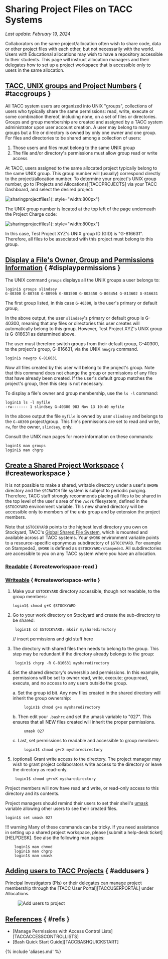 # Sharing Project Files on TACC Systems
*Last update: February 19, 2024* 

Collaborators on the same project/allocation often wish to share code, data or other project files with each other, but not necessarily with the world. Users with Educational allocations may wish to have a repository accessible to their students. This page will instruct allocation managers and their delegates how to set up a project workspace that is accessible only to users in the same allocation. 

## [TACC, UNIX groups and Project Numbers](#taccgroups) { #taccgroups }

All TACC system users are organized into UNIX "groups", collections of users who typically share the same permissions: read, write, execute or some combination thereof, including none, on a set of files or directories. Groups and group membership are created and assigned by a TACC system administrator upon user account creation. A user may belong to many groups but a file or directory is owned by only one owner and one group. For files and directories to be shared among a collection of users: 

1. Those users and files must belong to the same UNIX group
2. The file and/or directory's permissions must allow group read or write access

At TACC, users assigned to the same allocated project typically belong to the same UNIX group. This group number will (usually) correspond directly to the project/allocation number. To determine your project's UNIX group number, go to [Projects and Allocations][TACCPROJECTS] via your TACC Dashboard, and select the desired project:

![sharingprojectfiles1](imgs/sharingprojectfiles-chooseproject.png){: style="width:800px"}

The UNIX group number is located at the top left of the page underneath the Project Charge code:

![sharingprojectfiles1](imgs/sharingprojectfiles-unixgroup.png){: style="width:800px"}


In this case, Test Project XYZ's UNIX group ID (GID) is "G-816631". Therefore, all files to be associated with this project must belong to this group.

## [Display a File's Owner, Group and Permissions Information](#displaypermissions) { #displaypermissions }

The UNIX command `groups` displays all the UNIX groups a user belongs to:

	login1$ groups slindsey
	G-40300 G-80748 G-80906 G-801508 G-803450 G-803454 G-813602 G-816631

The first group listed, in this case `G-40300`, is the user's primary or default group, 

In the above output, the user `slindsey`'s primary or default group is G-40300, meaning that any files or directories this user creates will automatically belong to this group. However, Test Project XYZ's UNIX group is G-816631 as determined above.  

The user must therefore switch groups from their default group, G-40300, to the project's group, G-816631, via the UNIX `newgrp` command. 

	login1$ newgrp G-816631

Now all files created by this user will belong to the project's group. Note that this command does not change the group or permissions of any files that have already been created. If the user's default group matches the project's group, then this step is not necessary.

To display a file's owner and group membership, use the `ls -l` command:

	login1$ ls -l myfile
	-rw------- 1 slindsey G-40300 983 Nov 13 10:40 myfile

In the above output the file `myfile` is owned by user `slindsey` and belongs to the `G-40300` project/group. This file's permissions are set to read and write, `rw`, for the owner, `slindsey`, only.

Consult the UNIX man pages for more information on these commands:

	login1$ man groups
	login1$ man chgrp

## [Create a Shared Project Workspace](#createworkspace) { #createworkspace }

It is not possible to make a shared, writable directory under a user's `$HOME` directory and the `$SCRATCH` file system is subject to periodic purging. Therefore, TACC staff strongly recommends placing all files to be shared in the top level of the user's area of the `/work` filesystem, defined in the `$STOCKYARD` environment variable. This new shared directory will be accessible only to members of the unix group and by extension the project members.

Note that `$STOCKYARD` points to the highest level directory you own on Stockyard, TACC's [Global Shared File System](https://www.tacc.utexas.edu/systems/stockyard), which is mounted and available across all TACC systems. Your `$WORK` environment variable points to a resource-specific eponymous subdirectory of `$STOCKYARD`. For example on Stampede2, `$WORK` is defined as `$STOCKYARD/stampede3`.  All subdirectories are accessible to you on any TACC system where you have an allocation.

### [Readable](#createworkspace-read) { #createworkspace-read }

### [Writeable](#createworkspace-write) { #createworkspace-write }


1. Make your `$STOCKYARD` directory accessible, though not readable, to the group members:  

	```cmd-line
	login1$ chmod g+X $STOCKYARD
	```

1. Go to your work directory on Stockyard and create the sub-directory to be shared:

		login1$ cd $STOCKYARD; mkdir mysharedirectory

	// insert permissions and gid stuff here

1. The directory with shared files then needs to belong to the group. This step may be redundant if the directory already belongs to the group:

		login1$ chgrp -R G-816631 mysharedirectory

1. Set the shared directory's ownership and permissions. In this example, permissions will be set to owner:read, write, execute; group:read, execute, and no access to any users outside the group.  

	a. Set the group id bit. Any new files created in the shared directory will inherit the group ownership:

			login1$ chmod g+s mysharedirectory

	b. Then edit your `.bashrc` and set the umask variable to "027". This ensures that all NEW files created will inherit the proper permissions.

			umask 027
	
	c. Last, set permissions to readable and accessible to group members:

			login1$ chmod g+rX mysharedirectory

1. (optional) Grant write access to the directory. The project manager may wish to grant project collaborators write access to the directory or leave the directory as read-only.

		login1$ chmod g+rwX mysharedirectory

Project members will now have read and write, or read-only access to this directory and its contents. 

Project managers should remind their users to set their shell's [umask](http://en.wikipedia.org/wiki/Umask) variable allowing other users to see their created files.  

	login1$ set umask 027

!!! warning
	Many of these commands can be tricky. If you need assistance in setting up a shared project workspace, please [submit a help-desk ticket][HELPDESK]. See also the following man pages:

		login1$ man chmod
		login1$ man chgrp
		login1$ man umask

## [Adding users to TACC Projects](#addusers) { #addusers }

Principal Investigators (PIs) or their delegates can manage project membership through the [TACC User Portal][TACCUSERPORTAL] under Allocations. 

<figure id="figure3">
<img alt="Add users to project" src="../imgs/sharingfiles-1.png">
<figcaption></figcaption></figure>

## [References](#refs) { #refs }

* [Manage Permissions with Access Control Lists][TACCACCESSCONTROLLISTS]
* [Bash Quick Start Guide][TACCBASHQUICKSTART]

{% include 'aliases.md' %}

